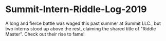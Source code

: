# Summit-Intern-Riddle-Log-2019
A long and fierce battle was waged this past summer at Summit LLC., but two interns stood up above the rest, claiming the shared title of "Riddle Master". Check out their rise to fame!
